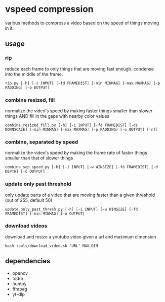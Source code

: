 # vspeed compression

various methods to compress a video based on the speed of things moving in it. 

## usage

### rip

reduce each frame to only things that are moving fast enough. condense into the middle of the frame.

`rip.py [-h] [-i INPUT] [-fd FRAMEDIST] [-min MINMAG] [-max MAXMAG] [-p PADDING] [-o OUTPUT]`

### combine resized, fill

normalize the video's speed by making faster things smaller than slower things AND fill in the gaps with nearby color values

`combine_resized_fill.py [-h] [-i INPUT] [-fd FRAMEDIST] [-ds DOWNSCALE] [-min MINMAG] [-max MAXMAG] [-p PADDING] [-o OUTPUT] [-nf]`

### combine, separated by speed

normalize the video's speed by making the frame rate of faster things smaller than that of slower things

`combine_sep_speed.py [-h] [-i INPUT] [-w WINSIZE] [-fd FRAMEDIST] [-d DEPTH] [-o OUTPUT]`

### update only past threshold

only update parts of a video that are moving faster than a given threshold (out of 255, default 50)

`update_only_past_thresh.py [-h] [-i INPUT] [-w WINSIZE] [-fd FRAMEDIST] [-min MINMAG] [-o OUTPUT]`

### download videos

download and resize a youtube video given a url and maximum dimension

`bash tools/download_video.sh "URL" MAX_DIM`

## dependencies
* opencv
* tqdm
* numpy
* ffmpeg
* yt-dlp
